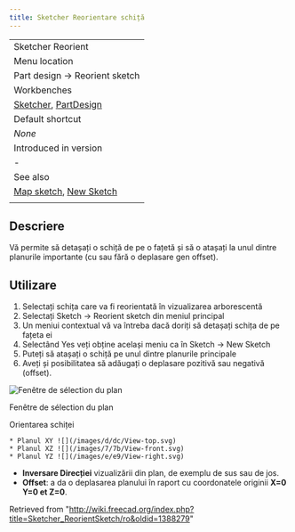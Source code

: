 ```yaml
---
title: Sketcher Reorientare schiță
---
```

|  |
| --- |
| Sketcher Reorient |
| Menu location |
| Part design → Reorient sketch |
| Workbenches |
| [Sketcher](/Sketcher_Workbench "Sketcher Workbench"), [PartDesign](/PartDesign_Workbench "PartDesign Workbench") |
| Default shortcut |
| *None* |
| Introduced in version |
| - |
| See also |
| [Map sketch](/Sketcher_MapSketch "Sketcher MapSketch"), [New Sketch](/Sketcher_NewSketch "Sketcher NewSketch") |
|  |

## Descriere

Vă permite să detașați o schiță de pe o fațetă și să o atașați la unul dintre planurile importante (cu sau fără o deplasare gen offset).

## Utilizare

1. Selectați schița care va fi reorientată în vizualizarea arborescentă
2. Selectați  Sketch →  Reorient sketch din meniul principal
3. Un meniui contextual vă va întreba dacă doriți să detașați schița de pe fațeta ei
4. Selectând  Yes veți obține același meniu ca în  Sketch →  New Sketch
5. Puteți să atașați o schiță pe unul dintre planurile principale
6. Aveți și posibilitatea să adăugați o deplasare pozitivă sau negativă (offset).

![Fenêtre de sélection du plan](/images/Sketcher_New_it.png)

Fenêtre de sélection du plan

Orientarea schiței

```
* Planul XY ![](/images/d/dc/View-top.svg)
* Planul XZ ![](/images/7/7b/View-front.svg)
* Planul YZ ![](/images/e/e9/View-right.svg)

```

* **Inversare Direcției** vizualizării din plan, de exemplu de sus sau de jos.
* **Offset**: a da o deplasarea planului în raport cu coordonatele originii **X=0 Y=0 et Z=0**.

Retrieved from "<http://wiki.freecad.org/index.php?title=Sketcher_ReorientSketch/ro&oldid=1388279>"
